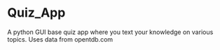 # Quiz_App
A python GUI base quiz app where you text your knowledge on various topics.
Uses data from opentdb.com

